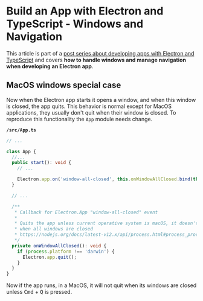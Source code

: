 # Build an App with Electron and TypeScript - Windows and Navigation

This article is part of a [post series about developing apps with Electron and TypeScript](https://github.com/AlbertoFdzM/time-tracker) and covers **how to handle windows and manage navigation when developing an Electron app**.

## MacOS windows special case

Now when the Electron app starts it opens a window, and when this window is closed, the app quits. This behavior is normal except for MacOS applications, they usually don't quit when their window is closed. To reproduce this functionality the `App` module needs change.

**`/src/App.ts`**
```typescript
// ...

class App {
  //...
  public start(): void {
    // ...

    Electron.app.on('window-all-closed', this.onWindowAllClosed.bind(this));
  }

  // ...

  /**
   * Callback for Electron.App "window-all-closed" event
   *
   * Quits the app unless current operative system is macOS, it doesn't quit apps
   * when all windows are closed
   * https://nodejs.org/docs/latest-v12.x/api/process.html#process_process_platform
   */
  private onWindowAllClosed(): void {
    if (process.platform !== 'darwin') {
      Electron.app.quit();
    }
  }
}
```

Now if the app runs, in a MacOS, it will not quit when its windows are closed unless <kbd>Cmd</kbd> + <kbd>Q</kbd> is pressed.